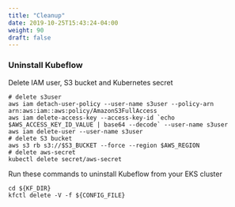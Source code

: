 ```yaml
---
title: "Cleanup"
date: 2019-10-25T15:43:24-04:00
weight: 90
draft: false
---
```


### Uninstall Kubeflow

Delete IAM user, S3 bucket and Kubernetes secret
```
# delete s3user
aws iam detach-user-policy --user-name s3user --policy-arn arn:aws:iam::aws:policy/AmazonS3FullAccess
aws iam delete-access-key --access-key-id `echo $AWS_ACCESS_KEY_ID_VALUE | base64 --decode` --user-name s3user
aws iam delete-user --user-name s3user
# delete S3 bucket
aws s3 rb s3://$S3_BUCKET --force --region $AWS_REGION
# delete aws-secret
kubectl delete secret/aws-secret
```

Run these commands to uninstall Kubeflow from your EKS cluster
```
cd ${KF_DIR}
kfctl delete -V -f ${CONFIG_FILE}
```
